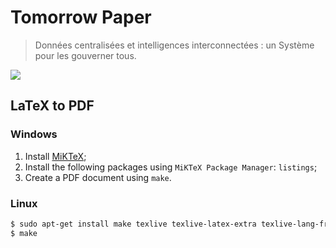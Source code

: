 # Tomorrow Paper
> Données centralisées et intelligences interconnectées : un Système pour les gouverner tous.

[![](https://api.travis-ci.org/tomorrow-paper/paper.svg?branch=master)](https://travis-ci.org/tomorrow-paper/paper)

## LaTeX to PDF

### Windows

1. Install [MiKTeX](https://miktex.org/download);
2. Install the following packages using `MiKTeX Package Manager`: `listings`;
3. Create a PDF document using `make`.

### Linux

```sh
$ sudo apt-get install make texlive texlive-latex-extra texlive-lang-french
$ make
```